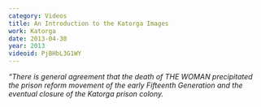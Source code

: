```yaml
---
category: Videos
title: An Introduction to the Katorga Images
work: Katorga
date: 2013-04-30
year: 2013
videoid: PjBHbL3G1WY
---
```


<em>“There is general agreement that the death of THE WOMAN precipitated the prison reform movement of the early Fifteenth Generation and the eventual closure of the Katorga prison colony.</em>




